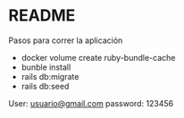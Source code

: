 # README

Pasos para correr la aplicación
* docker volume create ruby-bundle-cache
* bunble install
* rails db:migrate
* rails db:seed

User: usuario@gmail.com
password: 123456
